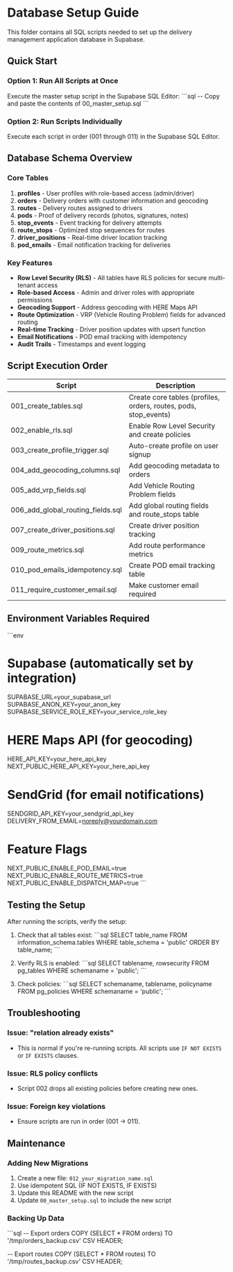 # Database Setup Guide

This folder contains all SQL scripts needed to set up the delivery management application database in Supabase.

## Quick Start

### Option 1: Run All Scripts at Once
Execute the master setup script in the Supabase SQL Editor:
\`\`\`sql
-- Copy and paste the contents of 00_master_setup.sql
\`\`\`

### Option 2: Run Scripts Individually
Execute each script in order (001 through 011) in the Supabase SQL Editor.

## Database Schema Overview

### Core Tables

1. **profiles** - User profiles with role-based access (admin/driver)
2. **orders** - Delivery orders with customer information and geocoding
3. **routes** - Delivery routes assigned to drivers
4. **pods** - Proof of delivery records (photos, signatures, notes)
5. **stop_events** - Event tracking for delivery attempts
6. **route_stops** - Optimized stop sequences for routes
7. **driver_positions** - Real-time driver location tracking
8. **pod_emails** - Email notification tracking for deliveries

### Key Features

- **Row Level Security (RLS)** - All tables have RLS policies for secure multi-tenant access
- **Role-based Access** - Admin and driver roles with appropriate permissions
- **Geocoding Support** - Address geocoding with HERE Maps API
- **Route Optimization** - VRP (Vehicle Routing Problem) fields for advanced routing
- **Real-time Tracking** - Driver position updates with upsert function
- **Email Notifications** - POD email tracking with idempotency
- **Audit Trails** - Timestamps and event logging

## Script Execution Order

| Script | Description |
|--------|-------------|
| 001_create_tables.sql | Create core tables (profiles, orders, routes, pods, stop_events) |
| 002_enable_rls.sql | Enable Row Level Security and create policies |
| 003_create_profile_trigger.sql | Auto-create profile on user signup |
| 004_add_geocoding_columns.sql | Add geocoding metadata to orders |
| 005_add_vrp_fields.sql | Add Vehicle Routing Problem fields |
| 006_add_global_routing_fields.sql | Add global routing fields and route_stops table |
| 007_create_driver_positions.sql | Create driver position tracking |
| 009_route_metrics.sql | Add route performance metrics |
| 010_pod_emails_idempotency.sql | Create POD email tracking table |
| 011_require_customer_email.sql | Make customer email required |

## Environment Variables Required

\`\`\`env
# Supabase (automatically set by integration)
SUPABASE_URL=your_supabase_url
SUPABASE_ANON_KEY=your_anon_key
SUPABASE_SERVICE_ROLE_KEY=your_service_role_key

# HERE Maps API (for geocoding)
HERE_API_KEY=your_here_api_key
NEXT_PUBLIC_HERE_API_KEY=your_here_api_key

# SendGrid (for email notifications)
SENDGRID_API_KEY=your_sendgrid_api_key
DELIVERY_FROM_EMAIL=noreply@yourdomain.com

# Feature Flags
NEXT_PUBLIC_ENABLE_POD_EMAIL=true
NEXT_PUBLIC_ENABLE_ROUTE_METRICS=true
NEXT_PUBLIC_ENABLE_DISPATCH_MAP=true
\`\`\`

## Testing the Setup

After running the scripts, verify the setup:

1. Check that all tables exist:
\`\`\`sql
SELECT table_name FROM information_schema.tables 
WHERE table_schema = 'public' 
ORDER BY table_name;
\`\`\`

2. Verify RLS is enabled:
\`\`\`sql
SELECT tablename, rowsecurity 
FROM pg_tables 
WHERE schemaname = 'public';
\`\`\`

3. Check policies:
\`\`\`sql
SELECT schemaname, tablename, policyname 
FROM pg_policies 
WHERE schemaname = 'public';
\`\`\`

## Troubleshooting

### Issue: "relation already exists"
- This is normal if you're re-running scripts. All scripts use `IF NOT EXISTS` or `IF EXISTS` clauses.

### Issue: RLS policy conflicts
- Script 002 drops all existing policies before creating new ones.

### Issue: Foreign key violations
- Ensure scripts are run in order (001 → 011).

## Maintenance

### Adding New Migrations
1. Create a new file: `012_your_migration_name.sql`
2. Use idempotent SQL (IF NOT EXISTS, IF EXISTS)
3. Update this README with the new script
4. Update `00_master_setup.sql` to include the new script

### Backing Up Data
\`\`\`sql
-- Export orders
COPY (SELECT * FROM orders) TO '/tmp/orders_backup.csv' CSV HEADER;

-- Export routes
COPY (SELECT * FROM routes) TO '/tmp/routes_backup.csv' CSV HEADER;
